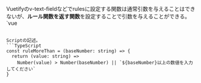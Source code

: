 <!--
title:   Vuetifyのrulesで引数を設定する
tags:    Vue.js,Vuetify
id:      90cfeb913651d8b8de03
private: false
-->
Vuetifyのv-text-fieldなどでrulesに設定する関数は通常引数を与えることはできないが、**ルール関数を返す関数**を設定することで引数を与えることができる。
`vue
<template>
  <div>
    <!--10以上の数値を入力するフィールド-->
    <v-text-field
      :rules="[ruleMoreThan('10')]" />
    <!--20以上の数値を入力するフィールド-->
    <v-text-field
      :rules="[ruleMoreThan('20')]" />
  </div>
</template>

```

Scriptの記述。
```TypeScript
const ruleMoreThan = (baseNumber: string) => {
  return (value: string) =>
    Number(value) > Number(baseNumber) || `${baseNumber}以上の数値を入力してください`
}
```